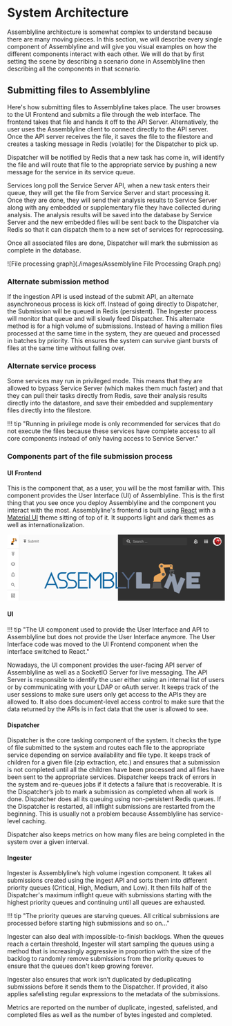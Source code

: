# System Architecture

Assemblyline architecture is somewhat complex to understand because there are many moving pieces. In this section, we will describe every single component of Assemblyline and will give you visual examples on how the different components interact with each other. We will do that by first setting the scene by describing a scenario done in Assemblyline then describing all the components in that scenario.

## Submitting files to Assemblyline

Here's how submitting files to Assemblyline takes place. The user browses to the UI Frontend and submits a file through the web interface. The frontend takes that file and hands it off to the API Server. Alternatively, the user uses the Assemblyline client to connect directly to the API server. Once the API server receives the file, it saves the file to the filestore and creates a tasking message in Redis (volatile) for the Dispatcher to pick up.

Dispatcher will be notified by Redis that a new task has come in, will identify the file and will route that file to the appropriate service by pushing a new message for the service in its service queue.

Services long poll the Service Server API, when a new task enters their queue, they will get the file from Service Server and start processing it. Once they are done, they will send their analysis results to Service Server along with any embedded or supplementary file they have collected during analysis. The analysis results will be saved into the database by Service Server and the new embedded files will be sent back to the Dispatcher via Redis so that it can dispatch them to a new set of services for reprocessing.

Once all associated files are done, Dispatcher will mark the submission as complete in the database.

![File processing graph](./images/Assemblyline File Processing Graph.png)

### Alternate submission method

If the ingestion API is used instead of the submit API, an alternate asynchroneous process is kick off. Instead of going directly to Dispatcher, the Submission will be queued in Redis (persistent). The Ingester process will monitor that queue and will slowly feed Dispatcher. This alternate method is for a high volume of submissions. Instead of having a million files processed at the same time in the system, they are queued and processed in batches by priority. This ensures the system can survive giant bursts of files at the same time without falling over.

### Alternate service process

Some services may run in privileged mode. This means that they are allowed to bypass Service Server (which makes them much faster) and that they can pull their tasks directly from Redis, save their analysis results directly into the datastore, and save their embedded and supplementary files directly into the filestore.

!!! tip "Running in privilege mode is only recommended for services that do not execute the files because these services have complete access to all core components instead of only having access to Service Server."

### Components part of the file submission process

#### UI Frontend

This is the component that, as a user, you will be the most familiar with. This component provides the User Interface (UI) of Assemblyline. This is the first thing that you see once you deploy Assemblyline and the component you interact with the most. Assemblyline's frontend is built using [React](https://reactjs.org/) with a [Material UI](https://v4.mui.com/getting-started/installation/) theme sitting of top of it. It supports light and dark themes as well as internationalization.

![Frontend](./images/frontend.png)

#### UI

!!! tip "The UI component used to provide the User Interface and API to Assemblyline but does not provide the User Interface anymore. The User Interface code was moved to the UI Frontend component when the interface switched to React."

Nowadays, the UI component provides the user-facing API server of Assemblyline as well as a SocketIO Server for live messaging. The API Server is responsible to identify the user either using an internal list of users or by communicating with your LDAP or oAuth server. It keeps track of the user sessions to make sure users only get access to the APIs they are allowed to. It also does document-level access control to make sure that the data returned by the APIs is in fact data that the user is allowed to see.

#### Dispatcher

Dispatcher is the core tasking component of the system. It checks the type of file submitted to the system and routes each file to the appropriate service depending on service availability and file type. It keeps track of children for a given file (zip extraction, etc.) and ensures that a submission is not completed until all the children have been processed and all files have been sent to the appropriate services. Dispatcher keeps track of errors in the system and re-queues jobs if it detects a failure that is recoverable. It is the Dispatcher’s job to mark a submission as completed when all work is done. Dispatcher does all its queuing using non-persistent Redis queues. If the Dispatcher is restarted, all inflight submissions are restarted from the beginning. This is usually not a problem because Assemblyline has service-level caching.

Dispatcher also keeps metrics on how many files are being completed in the system over a given interval.

#### Ingester

Ingester is Assemblyline’s high volume ingestion component. It takes all submissions created using the
ingest API and sorts them into different priority queues (Critical, High, Medium, and Low). It then fills half of the Dispatcher's maximum inflight queue with submissions starting with the highest priority queues and continuing until all queues are exhausted.

!!! tip "The priority queues are starving queues. All critical submissions are processed before starting high submissions and so on..."

Ingester can also deal with impossible-to-finish backlogs. When the queues reach a certain threshold,
Ingester will start sampling the queues using a method that is increasingly aggressive in proportion with the size of the backlog to randomly remove submissions from the priority queues to ensure that the queues don't keep growing forever.

Ingester also ensures that work isn’t duplicated by deduplicating submissions before it sends them to the
Dispatcher. If provided, it also applies safelisting regular expressions to the metadata of the submissions.

Metrics are reported on the number of duplicate, ingested, safelisted, and completed files as well as the
number of bytes ingested and completed.

<!--
## Exerpt from Assemblyline 3 user manual


EXPIRY / EXPIRY WORKERS
Expiry takes care of data deletion by cleaning up every piece of information that has reached its Time To Live
2
(TTL). Every single piece of information in Assemblyline is tagged with an __expiry_ts__ field, which dictates
the time at which this information will disappear from the system. Expiry uses SOLR indexing and searches for
expired data. It then queues the items of data for the expiry workers to delete from the system
As part of system optimization, one of the data buckets (emptyresult) does not use search to expire the data.
Instead, we use journal files and avoid having to index a large amount of data that we only use for caching. This
is explained in more detail later in the data layout section.
Data is expired from the system because Assemblyline is not designed to be a Knowledge Base. Default TTL for
the data is 15 days.
JOURNALIST
Journalist is an expiry system optimization, it takes care of writing journal files for emptyresult items. It reads
those items from Redis queues and writes them to time stamped files for expiry to process later.
ALERTER
Alerter is the component responsible for generating alerts. It receives a notification from Ingester for all
submissions where an alert was requested and the submission’s score reaches the system’s alert threshold.
When creating an alert, alerter gathers the features (Tags) the system has extracted for the submission and
generates an alert based on the mix of these features and the metadata that was part of the original
submission.
Even though submissions are deduped at the Ingester level, Ingester keeps track of these duplicates and,
in the case of an alert, sends a notification for each duplicate to alerter. Alerter then creates one individual
alert for every file ingested. This way, if one file was seen a 100 times we will have a 100 alerts and the
associated metadata for each individual alert. The data can then be used to create a threat profile and more
easily mitigate the problem.
ALERT ACTIONS
Alert actions is used to make sure two actions taken on a specific alert happen one after the other and not at
the same time. All API calls or workflow actions to labels, priority, ownership, or status of an alert are placed in
a Redis queue and dispatched to an internal alert action instance using a deterministic feature of the alert. This
ensures the actions are processed sequentially but are still distributed to multiple processes for speed. Alert
actions also report metrics on the number of alerts created.

WORKFLOW FILTERS
On the alert page of the system, analysts can build and save search queries that can then be used for labelling,
changing the priority, or changing the status of an alert. Workflow filter runs those queries on newly inserted
alerts and sends messages to alert actions to apply the action described to all alerts matching the query.
SYSTEM METRICS
System metrics is in charge of gathering CPU, memory, load, network and many other metrics and shipping
those directly to the ElasticSearch database on the Logger server. It also gathers Riak and SOLR specific metrics.
This component is only installed when a Logger server is defined in the seed.
METRICSD
The Metricsd component aggregates Assemblyline specific counters reported by Ingester, dispatcher,
alerter, and hostagent over one minute intervals and stores these aggregated counters in the ElasticSearch
database on the Logger server. This component is only installed when a Logger server is defined in the seed.
CONTROLLER
Controller is an extremely lightweight component that runs on the workers. Controller’s only responsibility is to
start, stop, and restart the hostagent component. This functionality is used by the host management page so
we can restart the hostagent in batch without having to log in to the individual boxes.
HOSTAGENT
Hostagent is the component responsible for reading the worker’s profile from the datastore and loading the
number of services and VMs as described in that profile. It keeps track of each service and VM that it launches
and makes sure that they stay alive. It is also responsible for providing heartbeats to the system to let the UI
and the dispatcher know that the different services are alive and are ready to receive tasks. When the
hostagent tries to instantiate a VM, it will make sure that it actually has the VM disks on the worker host and
download them if they are missing.
Hostagents report metrics on the effectiveness of the service caching.
QUOTASNIPER
QuotaSniper is the component that makes sure that the different quotas and sessions for each user expire at
the right time.
Assemblyline is made of many different components with each have a different purpos -->
